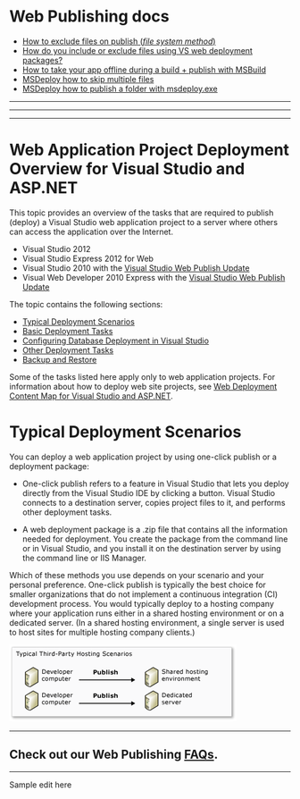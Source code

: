 # Web Publishing docs

- [How to exclude files on publish (_file system method_)](FileSysExcludeFiles/readme.md)
- [How do you include or exclude files using VS web deployment packages?](include-and-exclude-files.md)
- [How to take your app offline during a build + publish with MSBuild](wap-publish-app-offline.md)
- [MSDeploy how to skip multiple files](msdeploy.exe/skip-multiple.md)
- [MSDeploy how to publish a folder with msdeploy.exe ](how-to-publish-a-folder.md)


---

---

---





# Web Application Project Deployment Overview for Visual Studio and ASP.NET #

This topic provides an overview of the tasks that are required to publish (deploy) a Visual Studio web application project to a server where others can access the application over the Internet.

- Visual Studio 2012
- Visual Studio Express 2012 for Web
- Visual Studio 2010 with the [Visual Studio Web Publish Update](http://go.microsoft.com/fwlink/?LinkID=208120)
- Visual Web Developer 2010 Express with the [Visual Studio Web Publish Update](http://go.microsoft.com/fwlink/?LinkID=208120)

The topic contains the following sections:

- [Typical Deployment Scenarios](http://msdn.microsoft.com/en-us/library/dd394698#deployment_scenarios)
- [Basic Deployment Tasks](http://msdn.microsoft.com/en-us/library/dd394698#basic_deployment_tasks)
- [Configuring Database Deployment in Visual Studio](http://msdn.microsoft.com/en-us/library/dd394698#dbdeployment)
- [Other Deployment Tasks](http://msdn.microsoft.com/en-us/library/dd394698#other_tasks)
- [Backup and Restore](http://msdn.microsoft.com/en-us/library/dd394698#backup)

Some of the tasks listed here apply only to web application projects. For information about how to deploy web site projects, see [Web Deployment Content Map for Visual Studio and ASP.NET](http://msdn.microsoft.com/en-us/library/bb386521).

# Typical Deployment Scenarios #

You can deploy a web application project by using one-click publish or a deployment package:

- One-click publish refers to a feature in Visual Studio that lets you deploy directly from the Visual Studio IDE by clicking a button. Visual Studio connects to a destination server, copies project files to it, and performs other deployment tasks.

- A web deployment package is a .zip file that contains all the information needed for deployment. You create the package from the command line or in Visual Studio, and you install it on the destination server by using the command line or IIS Manager.

Which of these methods you use depends on your scenario and your personal preference. One-click publish is typically the best choice for smaller organizations that do not implement a continuous integration (CI) development process. You would typically deploy to a hosting company where your application runs either in a shared hosting environment or on a dedicated server. (In a shared hosting environment, a single server is used to host sites for multiple hosting company clients.)

![deploy image](/images/IC372329.png)

***

## Check out our Web Publishing [FAQs](faq.md). ##



***
Sample edit here